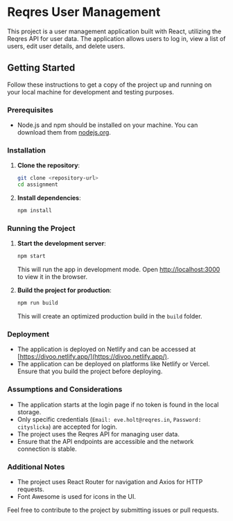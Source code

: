 # Reqres User Management

This project is a user management application built with React, utilizing the Reqres API for user data. The application allows users to log in, view a list of users, edit user details, and delete users.

## Getting Started

Follow these instructions to get a copy of the project up and running on your local machine for development and testing purposes.

### Prerequisites

- Node.js and npm should be installed on your machine. You can download them from [nodejs.org](https://nodejs.org/).

### Installation

1. **Clone the repository**:
   ```bash
   git clone <repository-url>
   cd assignment
   ```

2. **Install dependencies**:
   ```bash
   npm install
   ```

### Running the Project

1. **Start the development server**:
   ```bash
   npm start
   ```
   This will run the app in development mode. Open [http://localhost:3000](http://localhost:3000) to view it in the browser.

2. **Build the project for production**:
   ```bash
   npm run build
   ```
   This will create an optimized production build in the `build` folder.

### Deployment

- The application is deployed on Netlify and can be accessed at [https://divoo.netlify.app/](https://divoo.netlify.app/).
- The application can be deployed on platforms like Netlify or Vercel. Ensure that you build the project before deploying.

### Assumptions and Considerations

- The application starts at the login page if no token is found in the local storage.
- Only specific credentials (`Email: eve.holt@reqres.in`, `Password: cityslicka`) are accepted for login.
- The project uses the Reqres API for managing user data.
- Ensure that the API endpoints are accessible and the network connection is stable.

### Additional Notes

- The project uses React Router for navigation and Axios for HTTP requests.
- Font Awesome is used for icons in the UI.

Feel free to contribute to the project by submitting issues or pull requests.
